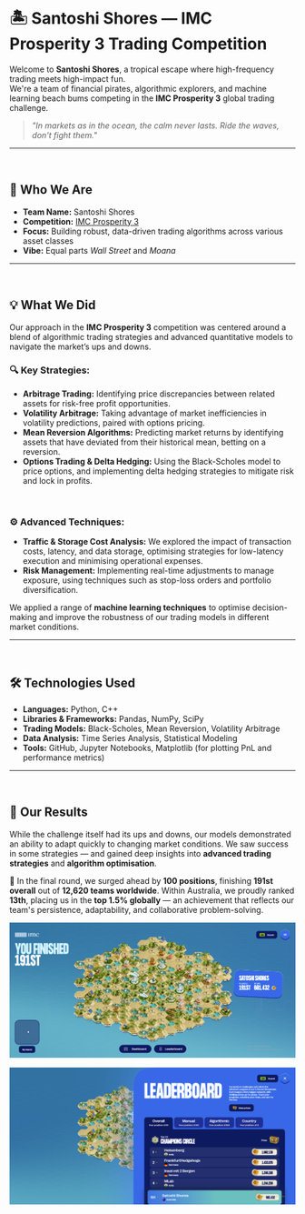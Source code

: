 # 🏝️ Santoshi Shores — IMC Prosperity 3 Trading Competition

Welcome to **Santoshi Shores**, a tropical escape where high-frequency trading meets high-impact fun.  
We're a team of financial pirates, algorithmic explorers, and machine learning beach bums competing in the **IMC Prosperity 3** global trading challenge.

> _"In markets as in the ocean, the calm never lasts. Ride the waves, don't fight them."_

---

<br/>

## 🧠 Who We Are

- **Team Name:** Santoshi Shores  
- **Competition:** [IMC Prosperity 3](https://prosperity.imc.com/)  
- **Focus:** Building robust, data-driven trading algorithms across various asset classes  
- **Vibe:** Equal parts *Wall Street* and *Moana*  

---

<br/>

## 💡 What We Did

Our approach in the **IMC Prosperity 3** competition was centered around a blend of algorithmic trading strategies and advanced quantitative models to navigate the market’s ups and downs.

### 🔍 Key Strategies:
- **Arbitrage Trading:** Identifying price discrepancies between related assets for risk-free profit opportunities.  
- **Volatility Arbitrage:** Taking advantage of market inefficiencies in volatility predictions, paired with options pricing.  
- **Mean Reversion Algorithms:** Predicting market returns by identifying assets that have deviated from their historical mean, betting on a reversion.  
- **Options Trading & Delta Hedging:** Using the Black-Scholes model to price options, and implementing delta hedging strategies to mitigate risk and lock in profits.
<br/>

### ⚙️ Advanced Techniques:
- **Traffic & Storage Cost Analysis:** We explored the impact of transaction costs, latency, and data storage, optimising strategies for low-latency execution and minimising operational expenses.  
- **Risk Management:** Implementing real-time adjustments to manage exposure, using techniques such as stop-loss orders and portfolio diversification.

We applied a range of **machine learning techniques** to optimise decision-making and improve the robustness of our trading models in different market conditions.

---

<br/>

## 🛠️ Technologies Used

- **Languages:** Python, C++  
- **Libraries & Frameworks:** Pandas, NumPy, SciPy
- **Trading Models:** Black-Scholes, Mean Reversion, Volatility Arbitrage  
- **Data Analysis:** Time Series Analysis, Statistical Modeling  
- **Tools:** GitHub, Jupyter Notebooks, Matplotlib (for plotting PnL and performance metrics)  

---

<br/>

## 🚀 Our Results

While the challenge itself had its ups and downs, our models demonstrated an ability to adapt quickly to changing market conditions. We saw success in some strategies — and gained deep insights into **advanced trading strategies** and **algorithm optimisation**.

🏁 In the final round, we surged ahead by **100 positions**, finishing **191st overall** out of **12,620 teams worldwide**. Within Australia, we proudly ranked **13th**, placing us in the **top 1.5% globally** — an achievement that reflects our team's persistence, adaptability, and collaborative problem-solving.


![Island Screenshot](./Images/island.png)

![Leaderboard Screenshot](./Images/leaderboard.png)

